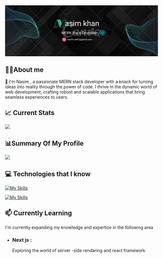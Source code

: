 ![Your Cover Photo Alt Text](https://github.com/nasimuk47/nasimuk47/blob/main/cover%20edit.png?raw=true)

## 🙋‍♂️About me

👋 I'm Nasim , a passionate MERN stack developer with a knack for turning ideas into reality through the power of code. I thrive in the dynamic world of web development, crafting robust and scalable applications that bring seamless experiences to users.

## 📈 Current Stats

![](http://github-profile-summary-cards.vercel.app/api/cards/profile-details?username=nasimuk47&theme=monokai)

## 📊Summary Of My Profile

![](http://github-profile-summary-cards.vercel.app/api/cards/repos-per-language?username=nasimuk47&theme=monokai)

## 💻 Technologies that I know

[![My Skills](https://skillicons.dev/icons?i=html,css,js,react,tailwind,materialui)](https://skillicons.dev)

[![My Skills](https://skillicons.dev/icons?i=mongodb,express,nodejs,nextjs,firebase,figma&theme=light)](https://skillicons.dev)

## 📫 Currently Learning

I'm currently expanding my knowledge and expertice in the following area

-   ### Next js :
    Exploring the world of server -side rendaring and react framework
